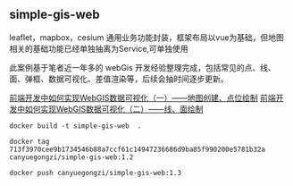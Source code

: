 ## simple-gis-web

leaflet，mapbox，cesium 通用业务功能封装，框架布局以vue为基础，但地图相关的基础功能已经单独抽离为Service,可单独使用

此案例基于笔者近一年多的 webGis 开发经验整理完成，包括常见的点、线、面、弹框、数据可视化、差值渲染等，后续会抽时间逐步更新。

[前端开发中如何实现WebGIS数据可视化（一）——地图创建、点位绘制](https://juejin.cn/post/6985900607588532260)
[前端开发中如何实现WebGIS数据可视化（二）——线、面绘制](https://juejin.cn/post/6988758381225836552)

```bin
docker build -t simple-gis-web  .

docker tag 713f3970cee9b1734546b88a7ccf61c14947236686d9ba85f990200e5781b32a canyuegongzi/simple-gis-web:1.2

docker push canyuegongzi/simple-gis-web:1.3

```

